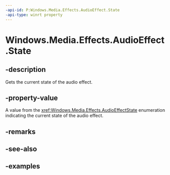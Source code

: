 ```yaml
---
-api-id: P:Windows.Media.Effects.AudioEffect.State
-api-type: winrt property
---
```


# Windows.Media.Effects.AudioEffect.State

<!--
public Windows.Media.Effects.AudioEffectState State { get; }
-->


## -description

Gets the current state of the audio effect.

## -property-value

A value from the <xref:Windows.Media.Effects.AudioEffectState> enumeration indicating the current state of the audio effect.

## -remarks

## -see-also

## -examples


